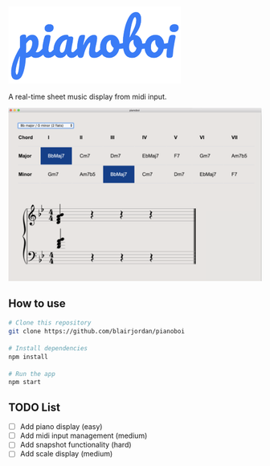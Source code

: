 ![](images/logo.png?raw=true)

A real-time sheet music display from midi input.

![](images/screenshot1.png?raw=true)

## How to use

```bash
# Clone this repository
git clone https://github.com/blairjordan/pianoboi

# Install dependencies
npm install

# Run the app
npm start
```

## TODO List
 - [ ] Add piano display (easy)
 - [ ] Add midi input management (medium)
 - [ ] Add snapshot functionality (hard)
 - [ ] Add scale display (medium)
